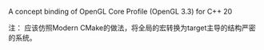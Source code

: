 A concept binding of OpenGL Core Profile (OpenGL 3.3) for C++ 20

注：
应该仿照Modern CMake的做法，将全局的宏转换为target主导的结构严密的系统。